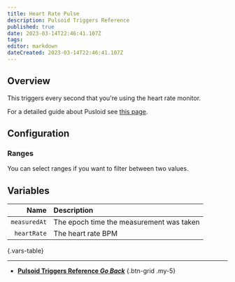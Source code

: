 ```yaml
---
title: Heart Rate Pulse
description: Pulsoid Triggers Reference
published: true
date: 2023-03-14T22:46:41.107Z
tags: 
editor: markdown
dateCreated: 2023-03-14T22:46:41.107Z
---
```


## Overview
This triggers every second that you're using the heart rate monitor.

For a detailed guide about Pusloid see [this page](/Integrations/Pulsoid).

## Configuration
### Ranges
You can select ranges if you want to filter between two values.

## Variables
Name | Description
----:|:------------
`measuredAt` | The epoch time the measurement was taken
`heartRate` | The heart rate BPM
{.vars-table}

---

- [<i class="mdi mdi-chevron-left"></i>**Pulsoid Triggers Reference *Go Back***](/Triggers/Pulsoid)
{.btn-grid .my-5}